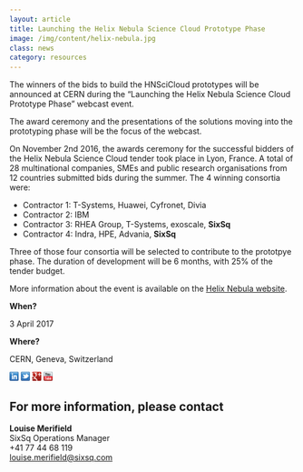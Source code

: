 ```yaml
---
layout: article
title: Launching the Helix Nebula Science Cloud Prototype Phase
image: /img/content/helix-nebula.jpg
class: news
category: resources
---
```

The winners of the bids to build the HNSciCloud prototypes will be announced at CERN during the “Launching the Helix Nebula Science Cloud Prototype Phase” webcast event.

The award ceremony and the presentations of the solutions moving into the prototyping phase will be the focus of the webcast. 

On November 2nd 2016, the awards ceremony for the successful bidders of the Helix Nebula Science Cloud tender took place in Lyon, France. A total of 28 multinational companies, SMEs and public research organisations from 12 countries submitted bids during the summer. The 4 winning consortia were:

- Contractor 1: T-Systems, Huawei, Cyfronet, Divia
- Contractor 2: IBM
- Contractor 3: RHEA Group, T-Systems, exoscale, **SixSq**
- Contractor 4: Indra, HPE, Advania, **SixSq**

Three of those four consortia will be selected to contribute to the prototpye phase. The duration of development will be 6 months, with 25% of the tender budget. 

More information about the event is available on the [Helix Nebula website](http://www.hnscicloud.eu). 

**When?**

3 April 2017

**Where?**

CERN, Geneva, Switzerland



<a href="http://linkedin.com/company/sixsq"><img src="/img/design/linkedin_small.png" alt="LinkedIn" width="16" /></a> <a href="http://twitter.com/@sixsq"><img src="/img/design/twitter_small.png" alt="Twitter" width="16" /></a> <a href="http://plus.google.com/+sixsq"><img src="/img/design/google_plus_small.png" alt="Google+" width="16" /></a> <a href="https://www.youtube.com/channel/UCGYw3n7c-QsDtsVH32By1-g"><img src="/img/design/youtube_small.png" alt="Youtube" width="16"/></a>


For more information, please contact
----

**Louise Merifield**  
SixSq Operations Manager  
+41 77 44 68 119  
[louise.merifield@sixsq.com](mailto:louise.merifield@sixsq.com)




